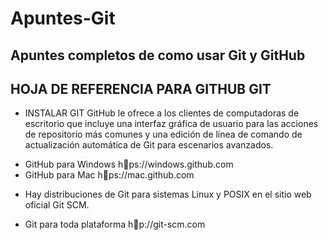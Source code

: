 # Apuntes-Git
Apuntes completos de como usar Git y GitHub
-------------------------------------------------------------------------------------------------------------------------------------------------------------------------
HOJA DE REFERENCIA PARA GITHUB GIT
-------------------------------------------------------------------------------------------------------------------------------------------------------------------------
- INSTALAR GIT
GitHub le ofrece a los clientes de computadoras de escritorio que
incluye una interfaz gráfica de usuario para las acciones de repositorio más comunes y una edición de línea de comando de actualización
automática de Git para escenarios avanzados.
+ GitHub para Windows
hps://windows.github.com
+ GitHub para Mac
hps://mac.github.com
- Hay distribuciones de Git para sistemas Linux y POSIX en el sitio web
oficial Git SCM.
+ Git para toda plataforma
hp://git-scm.com

